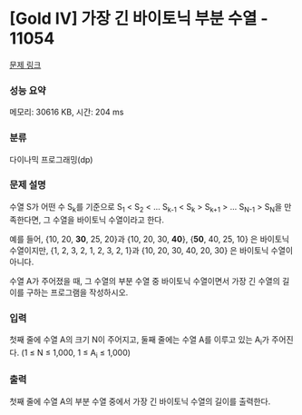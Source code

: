# [Gold IV] 가장 긴 바이토닉 부분 수열 - 11054 

[문제 링크](https://www.acmicpc.net/problem/11054) 

### 성능 요약

메모리: 30616 KB, 시간: 204 ms

### 분류

다이나믹 프로그래밍(dp)

### 문제 설명

<p>수열 S가 어떤 수 S<sub>k</sub>를 기준으로 S<sub>1</sub> < S<sub>2</sub> < ... S<sub>k-1</sub> < S<sub>k</sub> > S<sub>k+1</sub> > ... S<sub>N-1</sub> > S<sub>N</sub>을 만족한다면, 그 수열을 바이토닉 수열이라고 한다.</p>

<p>예를 들어, {10, 20, <strong>30</strong>, 25, 20}과 {10, 20, 30, <strong>40</strong>}, {<strong>50</strong>, 40, 25, 10} 은 바이토닉 수열이지만,  {1, 2, 3, 2, 1, 2, 3, 2, 1}과 {10, 20, 30, 40, 20, 30} 은 바이토닉 수열이 아니다.</p>

<p>수열 A가 주어졌을 때, 그 수열의 부분 수열 중 바이토닉 수열이면서 가장 긴 수열의 길이를 구하는 프로그램을 작성하시오.</p>

### 입력 

 <p>첫째 줄에 수열 A의 크기 N이 주어지고, 둘째 줄에는 수열 A를 이루고 있는 A<sub>i</sub>가 주어진다. (1 ≤ N ≤ 1,000, 1 ≤ A<sub>i</sub> ≤ 1,000)</p>

### 출력 

 <p>첫째 줄에 수열 A의 부분 수열 중에서 가장 긴 바이토닉 수열의 길이를 출력한다.</p>

